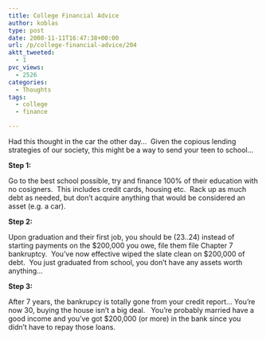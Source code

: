 ```yaml
---
title: College Financial Advice
author: koblas
type: post
date: 2008-11-11T16:47:38+00:00
url: /p/college-financial-advice/204
aktt_tweeted:
  - 1
pvc_views:
  - 2526
categories:
  - Thoughts
tags:
  - college
  - finance

---
```

Had this thought in the car the other day&#8230;  Given the copious lending strategies of our society, this might be a way to send your teen to school&#8230;

**Step 1:**

Go to the best school possible, try and finance 100% of their education with no cosigners.  This includes credit cards, housing etc.  Rack up as much debt as needed, but don&#8217;t acquire anything that would be considered an asset (e.g. a car).

**Step 2:**

Upon graduation and their first job, you should be (23..24) instead of starting payments on the $200,000 you owe, file them file Chapter 7 bankruptcy.  You&#8217;ve now effective wiped the slate clean on $200,000 of debt.  You just graduated from school, you don&#8217;t have any assets worth anything&#8230;

**Step 3:**

After 7 years, the bankrupcy is totally gone from your credit report&#8230; You&#8217;re now 30, buying the house isn&#8217;t a big deal.   You&#8217;re probably married have a good income and you&#8217;ve got $200,000 (or more) in the bank since you didn&#8217;t have to repay those loans.
